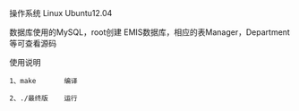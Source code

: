 操作系统 Linux Ubuntu12.04

数据库使用的MySQL，root创建 EMIS数据库，相应的表Manager，Department等可查看源码

使用说明

	1、make       编译

	2、./最终版    运行

